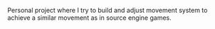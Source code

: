 Personal project where I try to build and adjust movement system to achieve a similar movement as in source engine games.